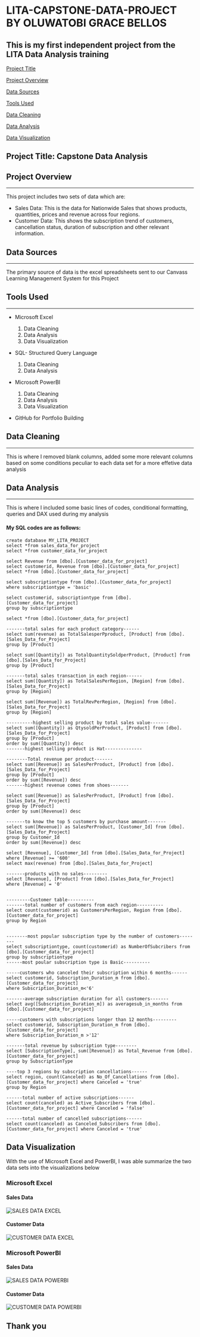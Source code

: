 # LITA-CAPSTONE-DATA-PROJECT BY OLUWATOBI GRACE BELLOS
## This is my first independent project from the LITA Data Analysis training

[Project Title](#project-title)

[Project Overview](#project-overview)

[Data Sources](#data-sources)

[Tools Used](#tools-used)

[Data Cleaning](#data-cleaning)

[Data Analysis](#data-analysis)

[Data Visualization](#data-visualization)

## Project Title: Capstone Data Analysis

## Project Overview
---
This project includes two sets of data which are:
- Sales Data: This is the data for Nationwide Sales that shows products, quantities, prices and revenue across four regions.
- Customer Data: This shows the subscription trend of customers, cancellation status, duration of subscription and other relevant information.


## Data Sources
---
The primary source of data is the excel spreadsheets sent to our Canvass Learning Management System for this Project

## Tools Used
---
- Microsoft Excel
  1. Data Cleaning
  2. Data Analysis
  3. Data Visualization
     
- SQL- Structured Query Language
  1. Data Cleaning
  2. Data Analysis
     
- Microsoft PowerBI
  1. Data Cleaning
  2. Data Analysis
  3. Data Visualization

- GitHub for Portfolio Building


## Data Cleaning
---
This is where I removed blank columns, added some more relevant columns based on some conditions peculiar to each data set for a more effetive data analysis 

## Data Analysis
---
This is where I included some basic lines of codes, conditional formatting, queries and DAX used during my analysis
#### My SQL codes are as follows:
```
create database MY_LITA_PROJECT
select *from sales_data_for_project
select *from customer_data_for_project

select Revenue from [dbo].[Customer_data_for_project]
select customerid, Revenue from [dbo].[Customer_data_for_project]
select *from [dbo].[Customer_data_for_project]

select subscriptiontype from [dbo].[Customer_data_for_project]
where subscriptiontype = 'basic'

select customerid, subscriptiontype from [dbo].[Customer_data_for_project]
group by subscriptiontype
 
select *from [dbo].[Customer_data_for_project]

-------total sales for each product category------
select sum(revenue) as TotalSalesperPproduct, [Product] from [dbo].[Sales_Data_for_Project]
group by [Product]

select sum([Quantity]) as TotalQuantitySoldperProduct, [Product] from [dbo].[Sales_Data_for_Project]
group by [Product]

-------total sales transaction in each region------
select sum([Quantity]) as TotalSalesPerRegion, [Region] from [dbo].[Sales_Data_for_Project]
group by [Region]

select sum([Revenue]) as TotalRevPerRegion, [Region] from [dbo].[Sales_Data_for_Project]
group by [Region]

----------highest selling product by total sales value-------
select sum([Quantity]) as QtysoldPerProduct, [Product] from [dbo].[Sales_Data_for_Project]
group by [Product]
order by sum([Quantity]) desc
-------highest selling product is Hat--------------

--------Total revenue per product-------
select sum([Revenue]) as SalesPerProduct, [Product] from [dbo].[Sales_Data_for_Project]
group by [Product]
order by sum([Revenue]) desc
-------highest revenue comes from shoes-------

select sum([Revenue]) as SalesPerProduct, [Product] from [dbo].[Sales_Data_for_Project]
group by [Product]
order by sum([Revenue]) desc

-------to know the top 5 customers by purchase amount-------
select sum([Revenue]) as SalesPerProduct, [Customer_Id] from [dbo].[Sales_Data_for_Project]
group by Customer_Id
order by sum([Revenue]) desc

select [Revenue], [Customer_Id] from [dbo].[Sales_Data_for_Project]
where [Revenue] >= '600'
select max(revenue) from [dbo].[Sales_Data_for_Project]

-------products with no sales---------
select [Revenue], [Product] from [dbo].[Sales_Data_for_Project]
where [Revenue] = '0'


---------Customer table----------
-------total number of customers from each region----------
select count(customerid) as CustomersPerRegion, Region from [dbo].[Customer_data_for_project]
group by Region


--------most popular subscription type by the number of customers--------
select subscriptiontype, count(customerid) as NumberOfSubcribers from [dbo].[Customer_data_for_project]
group by subscriptiontype
------most poular subscription type is Basic----------

-----customers who canceled their subscription within 6 months------
select customerid, Subscription_Duration_m from [dbo].[Customer_data_for_project]
where Subscription_Duration_m<'6'

-------average subscription duration for all customers-------
select avg([Subscription_Duration_m]) as averagesub_in_months from [dbo].[Customer_data_for_project]

-----customers with subscriptions longer than 12 months---------
select customerid, Subscription_Duration_m from [dbo].[Customer_data_for_project]
where Subscription_Duration_m >'12'

-------total revenue by subscription type--------
select [SubscriptionType], sum([Revenue]) as Total_Revenue from [dbo].[Customer_data_for_project]
group by SubscriptionType

----top 3 regions by subscription cancellations------
select region, count(Canceled) as No_Of_Cancellations from [dbo].[Customer_data_for_project] where Canceled = 'true'
group by Region

------total number of active subscriptions------
select count(canceled) as Active_Subscribers from [dbo].[Customer_data_for_project] where Canceled = 'false'

------total number of cancelled subscriptions------
select count(canceled) as Canceled_Subscribers from [dbo].[Customer_data_for_project] where Canceled = 'true'
```
## Data Visualization
With the use of Microsoft Excel and PowerBI, I was able summarize the two data sets into the visualizations below
### Microsoft Excel
#### Sales Data
![SALES DATA EXCEL](https://github.com/user-attachments/assets/49e274a8-8f1d-40c1-9d1d-47210dc129da)
#### Customer Data
![CUSTOMER DATA EXCEL](https://github.com/user-attachments/assets/6aca2dbb-d96c-44b8-b617-f0922dac5ee8)

### Microsoft PowerBI
#### Sales Data
![SALES DATA POWERBI](https://github.com/user-attachments/assets/a5be47e2-2f18-4d20-91d9-2c315f8eb691)
#### Customer Data
![CUSTOMER DATA POWERBI](https://github.com/user-attachments/assets/0f70d478-74be-4da7-a4af-4ff20259cd95)


## Thank you
